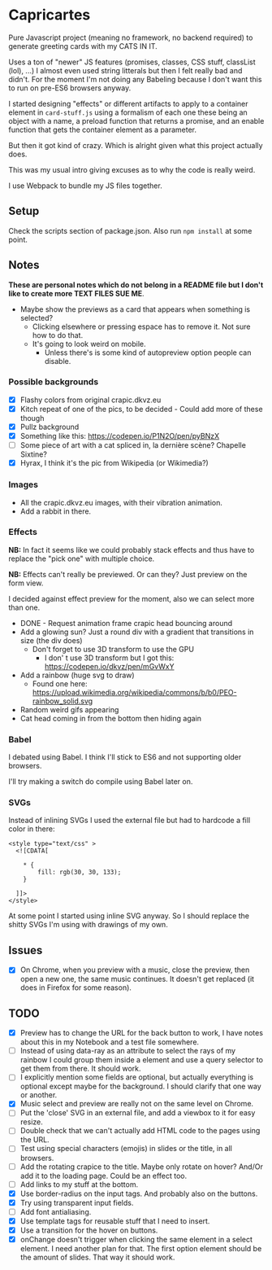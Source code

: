 # Capricartes
Pure Javascript project (meaning no framework, no backend required) to generate greeting cards with my CATS IN IT.

Uses a ton of "newer" JS features (promises, classes, CSS stuff, classList (lol), ...) I almost even used string litterals but then I felt really bad and didn't. For the moment I'm not doing any Babeling because I don't want this to run on pre-ES6 browsers anyway.

I started designing "effects" or different artifacts to apply to a container element in `card-stuff.js` using a formalism of each one these being an object with a name, a preload function that returns a promise, and an enable function that gets the container element as a parameter.

But then it got kind of crazy. Which is alright given what this project actually does.

This was my usual intro giving excuses as to why the code is really weird.

I use Webpack to bundle my JS files together.

## Setup
Check the scripts section of package.json. Also run `npm install` at some point.

## Notes
**These are personal notes which do not belong in a README file but I don't like to create more TEXT FILES SUE ME**.

* Maybe show the previews as a card that appears when something is selected?
  * Clicking elsewhere or pressing espace has to remove it. Not sure how to do that.
  * It's going to look weird on mobile.
    * Unless there's is some kind of autopreview option people can disable.

### Possible backgrounds
- [x] Flashy colors from original crapic.dkvz.eu
- [x] Kitch repeat of one of the pics, to be decided - Could add more of these though
- [x] Pullz background
- [x] Something like this: https://codepen.io/P1N2O/pen/pyBNzX
- [ ] Some piece of art with a cat spliced in, la dernière scène? Chapelle Sixtine?
- [x] Hyrax, I think it's the pic from Wikipedia (or Wikimedia?)

### Images
* All the crapic.dkvz.eu images, with their vibration animation.
* Add a rabbit in there.

### Effects
**NB:** In fact it seems like we could probably stack effects and thus have to replace the "pick one" with multiple choice.

**NB:** Effects can't really be previewed. Or can they? Just preview on the form view.

I decided against effect preview for the moment, also we can select more than one.

* DONE - Request animation frame crapic head bouncing around
* Add a glowing sun? Just a round div with a gradient that transitions in size (the div does)
  * Don't forget to use 3D transform to use the GPU
    * I don' t use 3D transform but I got this: https://codepen.io/dkvz/pen/mGvWxY
* Add a rainbow (huge svg to draw)
  * Found one here: https://upload.wikimedia.org/wikipedia/commons/b/b0/PEO-rainbow_solid.svg
* Random weird gifs appearing
* Cat head coming in from the bottom then hiding again

### Babel
I debated using Babel. I think I'll stick to ES6 and not supporting older browsers.

I'll try making a switch do compile using Babel later on.

### SVGs
Instead of inlining SVGs I used the external file but had to hardcode a fill color in there:
```
<style type="text/css" >
  <![CDATA[

    * {
        fill: rgb(30, 30, 133);
    }

  ]]>
</style>
```
At some point I started using inline SVG anyway. So I should replace the shitty SVGs I'm using with drawings of my own.

## Issues
- [x] On Chrome, when you preview with a music, close the preview, then open a new one, the same music continues. It doesn't get replaced (it does in Firefox for some reason).

## TODO
- [x] Preview has to change the URL for the back button to work, I have notes about this in my Notebook and a test file somewhere.
- [ ] Instead of using data-ray as an attribute to select the rays of my rainbow I could group them inside a <g> element and use a query selector to get them from there. It should work.
- [ ] I explicitly mention some fields are optional, but actually everything is optional except maybe for the background. I should clarify that one way or another.
- [x] Music select and preview are really not on the same level on Chrome.
- [ ] Put the 'close' SVG in an external file, and add a viewbox to it for easy resize.
- [ ] Double check that we can't actually add HTML code to the pages using the URL.
- [ ] Test using special characters (emojis) in slides or the title, in all browsers.
- [ ] Add the rotating crapice to the title. Maybe only rotate on hover? And/Or add it to the loading page. Could be an effect too.
- [ ] Add links to my stuff at the bottom.
- [x] Use border-radius on the input tags. And probably also on the buttons.
- [x] Try using transparent input fields.
- [ ] Add font antialiasing.
- [x] Use template tags for reusable stuff that I need to insert.
- [x] Use a transition for the hover on buttons.
- [x] onChange doesn't trigger when clicking the same element in a select element. I need another plan for that. The first option element should be the amount of slides. That way it should work.